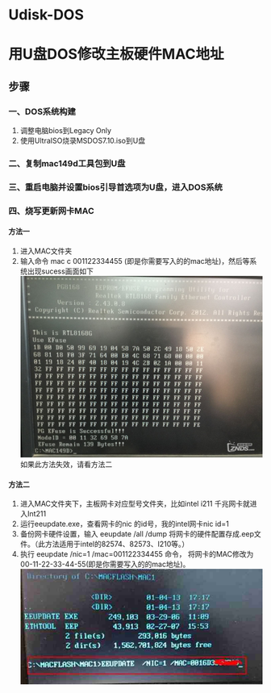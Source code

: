 # Udisk-DOS
# 用U盘DOS修改主板硬件MAC地址

## 步骤
### 一、DOS系统构建

1. 调整电脑bios到Legacy Only  
2. 使用UltraISO烧录MSDOS7.10.iso到U盘

### 二、复制mac149d工具包到U盘

### 三、重启电脑并设置bios引导首选项为U盘，进入DOS系统

### 四、烧写更新网卡MAC

#### 方法一
1. 进入MAC文件夹  
2. 输入命令 mac c 001122334455 (即是你需要写入的的mac地址)，然后等系统出现sucess画面如下  
![方法一如图](https://github.com/LCW0NJUPT/Udisk-DOS/blob/master/image/way1.jpg)  
如果此方法失效，请看方法二  

#### 方法二
1. 进入MAC文件夹下，主板网卡对应型号文件夹，比如intel i211 千兆网卡就进入Int211  
2. 运行eeupdate.exe，查看网卡的nic 的id号，我的intel网卡nic id=1  
3. 备份网卡硬件设置，输入 eeupdate /all /dump 将网卡的硬件配置存成.eep文件。（此方法适用于intel的82574、82573、I210等。）  
4. 执行 eeupdate /nic=1 /mac=001122334455 命令， 将网卡的MAC修改为00-11-22-33-44-55(即是你需要写入的的mac地址)。  
![方法二如图](https://github.com/LCW0NJUPT/Udisk-DOS/blob/master/image/way2.jpg)  
